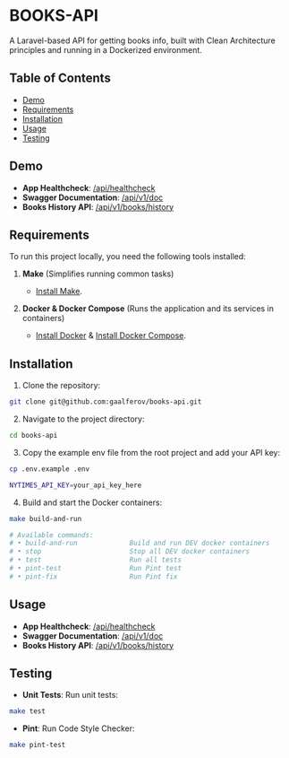 # BOOKS-API
A Laravel-based API for getting books info, built with Clean Architecture principles and running in a Dockerized environment.

## Table of Contents
- [Demo](#demo)
- [Requirements](#requirements)
- [Installation](#installation)
- [Usage](#usage)
- [Testing](#testing)


## Demo

- **App Healthcheck**: [/api/healthcheck](https://sometestnewdomain.co.uk/api/healthcheck)
- **Swagger Documentation**: [/api/v1/doc](https://sometestnewdomain.co.uk/api/v1/doc)
- **Books History API**: [/api/v1/books/history](https://sometestnewdomain.co.uk/api/v1/books/history)

## Requirements
To run this project locally, you need the following tools installed:

1. **Make** (Simplifies running common tasks)
    - [Install Make](https://www.gnu.org/software/make/).

2. **Docker & Docker Compose** (Runs the application and its services in containers)
    - [Install Docker](https://docs.docker.com/get-docker/) & [Install Docker Compose](https://docs.docker.com/compose/install/).

## Installation

1. Clone the repository:
```bash
git clone git@github.com:gaalferov/books-api.git
```
2. Navigate to the project directory:
```bash
cd books-api
```
3. Copy the example env file from the root project and add your API key:
```bash
cp .env.example .env

NYTIMES_API_KEY=your_api_key_here
```
4. Build and start the Docker containers:
```bash
make build-and-run

# Available commands:
# • build-and-run             Build and run DEV docker containers
# • stop                      Stop all DEV docker containers
# • test                      Run all tests
# • pint-test                 Run Pint test
# • pint-fix                  Run Pint fix
```

## Usage
- **App Healthcheck**: [/api/healthcheck](http://localhost:8080/api/healthcheck)
- **Swagger Documentation**: [/api/v1/doc](http://localhost:8080/api/v1/doc)
- **Books History API**: [/api/v1/books/history](http://localhost:8080/api/v1/books/history)


## Testing
- **Unit Tests**: Run unit tests:
```bash
make test
```
- **Pint**: Run Code Style Checker:
```bash
make pint-test
```
